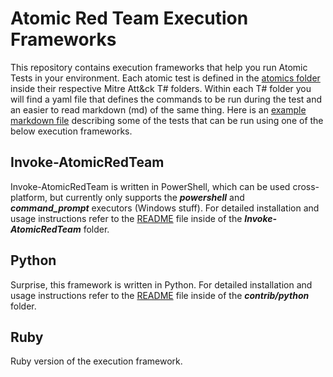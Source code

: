 # Atomic Red Team Execution Frameworks
This repository contains execution frameworks that help you run Atomic Tests in your environment. 
Each atomic test is defined in the [atomics folder](https://github.com/redcanaryco/atomic-red-team/tree/master/execution-frameworks) inside their respective Mitre Att&ck T# folders. 
Within each T# folder you will find a yaml file that defines the commands to be run during the test and an easier to read markdown (md) of the same thing.
Here is an [example markdown file](https://github.com/redcanaryco/atomic-red-team/blob/master/atomics/T1003/T1003.md) describing some of the tests that can be run using one of the below execution frameworks. 

## Invoke-AtomicRedTeam

Invoke-AtomicRedTeam is written in PowerShell, which can be used cross-platform, but currently only supports the **_powershell_** and **_command_prompt_** executors (Windows stuff). 
For detailed installation and usage instructions refer to the [README](https://github.com/redcanaryco/atomic-red-team/tree/master/execution-frameworks/Invoke-AtomicRedTeam) file inside of the **_Invoke-AtomicRedTeam_** folder.

## Python

Surprise, this framework is written in Python. For detailed installation and usage instructions refer to the [README](https://github.com/redcanaryco/atomic-red-team/tree/master/execution-frameworks/contrib/python) file inside of the **_contrib/python_** folder.

## Ruby

Ruby version of the execution framework.